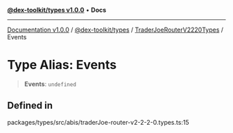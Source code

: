 [**@dex-toolkit/types v1.0.0**](../../../README.md) • **Docs**

***

[Documentation v1.0.0](../../../../../packages.md) / [@dex-toolkit/types](../../../README.md) / [TraderJoeRouterV2220Types](../README.md) / Events

# Type Alias: Events

> **Events**: `undefined`

## Defined in

packages/types/src/abis/traderJoe-router-v2-2-2-0.types.ts:15
